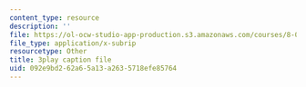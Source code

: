 ```yaml
---
content_type: resource
description: ''
file: https://ol-ocw-studio-app-production.s3.amazonaws.com/courses/8-03sc-physics-iii-vibrations-and-waves-fall-2016/092e9bd262a65a13a2635718efe85764_1JeBWHzrRD4.vtt
file_type: application/x-subrip
resourcetype: Other
title: 3play caption file
uid: 092e9bd2-62a6-5a13-a263-5718efe85764
---
```

